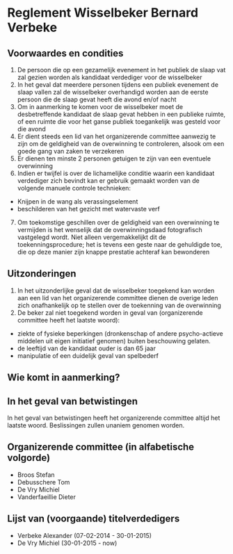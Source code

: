 # Reglement Wisselbeker Bernard Verbeke

## Voorwaardes en condities
1. De persoon die op een gezamelijk evenement in het publiek de slaap vat zal gezien worden als kandidaat verdediger voor de wisselbeker
2. In het geval dat meerdere personen tijdens een publiek evenement de slaap vallen zal de wisselbeker overhandigd worden aan de eerste persoon die de slaap gevat heeft die avond en/of nacht
3. Om in aanmerking te komen voor de wisselbeker moet de desbetreffende kandidaat de slaap gevat hebben in een publieke ruimte, of een ruimte die voor het ganse publiek toegankelijk was gesteld voor die avond
4. Er dient steeds een lid van het organizerende committee aanwezig te zijn om de geldigheid van de overwinning te controleren, alsook om een goede gang van zaken te verzekeren
5. Er dienen ten minste 2 personen getuigen te zijn van een eventuele overwinning 
6. Indien er twijfel is over de lichamelijke conditie waarin een kandidaat verdediger zich bevindt kan er gebruik gemaakt worden van de volgende manuele controle technieken:
  - Knijpen in de wang als verassingselement
  - beschilderen van het gezicht met watervaste verf
7. Om toekomstige geschillen over de geldigheid van een overwinning te vermijden is het wenselijk dat de overwinningsdaad fotografisch vastgelegd wordt. Niet alleen vergemakkelijkt dit de toekenningsprocedure; het is tevens een geste naar de gehuldigde toe, die op deze manier zijn knappe prestatie achteraf kan bewonderen

## Uitzonderingen
1. In het uitzonderlijke geval dat de wisselbeker toegekend kan worden aan een lid van het organizerende committee dienen de overige leden zich onafhankelijk op te stellen over de toekenning van de overwinning
2. De beker zal niet toegekend worden in geval van (organizerende committee heeft het laatste woord):
  - ziekte of fysieke beperkingen (dronkenschap of andere psycho-actieve middelen uit eigen initiatief genomen) buiten beschouwing gelaten.
  - de leeftijd van de kandidaat ouder is dan 65 jaar
  - manipulatie of een duidelijk geval van spelbederf

## Wie komt in aanmerking?


## In het geval van betwistingen

In het geval van betwistingen heeft het organizerende committee altijd het laatste woord. Beslissingen zullen unaniem genomen worden.

## Organizerende committee (in alfabetische volgorde)
- Broos Stefan
- Debusschere Tom
- De Vry Michiel
- Vanderfaeillie Dieter

## Lijst van (voorgaande) titelverdedigers
- Verbeke Alexander (07-02-2014 - 30-01-2015)
- De Vry Michiel (30-01-2015 - now)
